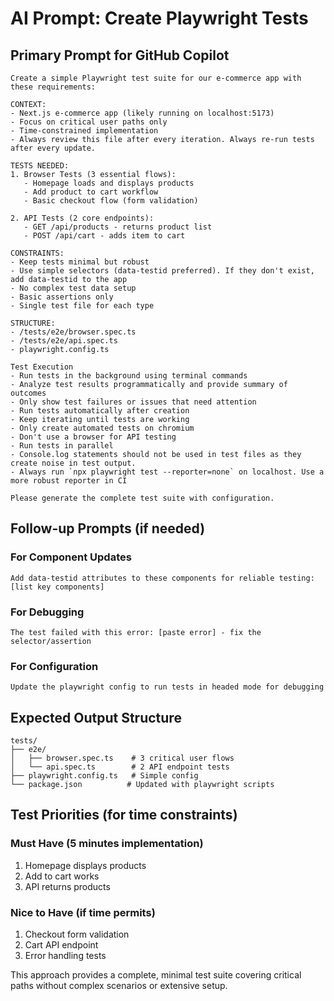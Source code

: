 # AI Prompt: Create Playwright Tests

## Primary Prompt for GitHub Copilot

```
Create a simple Playwright test suite for our e-commerce app with these requirements:

CONTEXT:
- Next.js e-commerce app (likely running on localhost:5173)
- Focus on critical user paths only
- Time-constrained implementation
- Always review this file after every iteration. Always re-run tests after every update.

TESTS NEEDED:
1. Browser Tests (3 essential flows):
   - Homepage loads and displays products
   - Add product to cart workflow
   - Basic checkout flow (form validation)

2. API Tests (2 core endpoints):
   - GET /api/products - returns product list
   - POST /api/cart - adds item to cart

CONSTRAINTS:
- Keep tests minimal but robust
- Use simple selectors (data-testid preferred). If they don't exist, add data-testid to the app
- No complex test data setup
- Basic assertions only
- Single test file for each type

STRUCTURE:
- /tests/e2e/browser.spec.ts
- /tests/e2e/api.spec.ts
- playwright.config.ts

Test Execution
- Run tests in the background using terminal commands
- Analyze test results programmatically and provide summary of outcomes
- Only show test failures or issues that need attention
- Run tests automatically after creation
- Keep iterating until tests are working
- Only create automated tests on chromium
- Don't use a browser for API testing
- Run tests in parallel
- Console.log statements should not be used in test files as they create noise in test output.
- Always run `npx playwright test --reporter=none` on localhost. Use a more robust reporter in CI

Please generate the complete test suite with configuration.
```

## Follow-up Prompts (if needed)

### For Component Updates

```
Add data-testid attributes to these components for reliable testing: [list key components]
```

### For Debugging

```
The test failed with this error: [paste error] - fix the selector/assertion
```

### For Configuration

```
Update the playwright config to run tests in headed mode for debugging
```

## Expected Output Structure

```
tests/
├── e2e/
│   ├── browser.spec.ts    # 3 critical user flows
│   └── api.spec.ts        # 2 API endpoint tests
├── playwright.config.ts   # Simple config
└── package.json          # Updated with playwright scripts
```

## Test Priorities (for time constraints)

### Must Have (5 minutes implementation)

1. Homepage displays products
2. Add to cart works
3. API returns products

### Nice to Have (if time permits)

1. Checkout form validation
2. Cart API endpoint
3. Error handling tests

This approach provides a complete, minimal test suite covering critical paths without complex scenarios or extensive setup.
